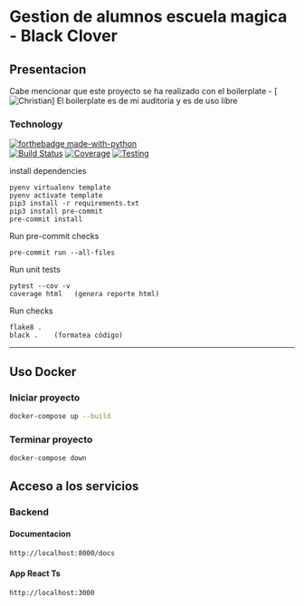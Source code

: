 # Gestion de alumnos escuela magica - Black Clover

## Presentacion

Cabe mencionar que este proyecto se ha realizado con el boilerplate - [![Christian](https://github.com/Jebux01/boilerplate-fastapi)]
El boilerplate es de mi auditoria y es de uso libre

### Technology
[![forthebadge made-with-python](http://ForTheBadge.com/images/badges/made-with-python.svg)](https://www.python.org/)  
[![Build Status](https://img.shields.io/badge/build-develop-pass.svg)](https://shields.io/)
[![Coverage](https://img.shields.io/badge/coverage-process-blue.svg)](https://shields.io/)
[![Testing](https://img.shields.io/badge/testing-process-blue.svg)](https://shields.io/)


install dependencies
```
pyenv virtualenv template
pyenv activate template
pip3 install -r requirements.txt
pip3 install pre-commit
pre-commit install
```

Run pre-commit checks
```
pre-commit run --all-files
```

Run unit tests
```
pytest --cov -v
coverage html   (genera reporte html)
```

Run checks
```
flake8 .
black .    (formatea código)
```

---


## Uso Docker

### Iniciar proyecto
```sh
docker-compose up --build
```

### Terminar proyecto
```sh
docker-compose down
```

## Acceso a los servicios

### Backend
#### Documentacion
```sh
http://localhost:8000/docs
```

#### App React Ts
```sh
http://localhost:3000
```